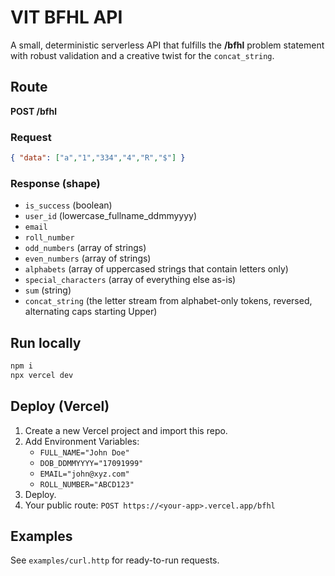 # VIT BFHL API

A small, deterministic serverless API that fulfills the **/bfhl** problem statement with robust validation and a creative twist for the `concat_string`.

## Route
**POST /bfhl**

### Request
```json
{ "data": ["a","1","334","4","R","$"] }
```

### Response (shape)
- `is_success` (boolean)
- `user_id` (lowercase_fullname_ddmmyyyy)
- `email`
- `roll_number`
- `odd_numbers` (array of strings)
- `even_numbers` (array of strings)
- `alphabets` (array of uppercased strings that contain letters only)
- `special_characters` (array of everything else as-is)
- `sum` (string)
- `concat_string` (the letter stream from alphabet-only tokens, reversed, alternating caps starting Upper)

## Run locally
```bash
npm i
npx vercel dev
```

## Deploy (Vercel)
1. Create a new Vercel project and import this repo.
2. Add Environment Variables:
   - `FULL_NAME="John Doe"`
   - `DOB_DDMMYYYY="17091999"`
   - `EMAIL="john@xyz.com"`
   - `ROLL_NUMBER="ABCD123"`
3. Deploy.
4. Your public route: `POST https://<your-app>.vercel.app/bfhl`

## Examples
See `examples/curl.http` for ready-to-run requests.

